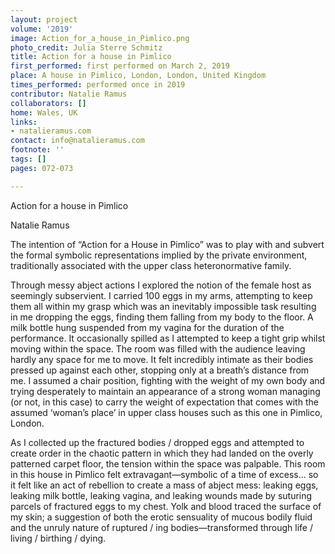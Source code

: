 ```yaml
---
layout: project
volume: '2019'
image: Action_for_a_house_in_Pimlico.png
photo_credit: Julia Sterre Schmitz
title: Action for a house in Pimlico
first_performed: first performed on March 2, 2019
place: A house in Pimlico, London, London, United Kingdom
times_performed: performed once in 2019
contributor: Natalie Ramus
collaborators: []
home: Wales, UK
links:
- natalieramus.com
contact: info@natalieramus.com
footnote: ''
tags: []
pages: 072-073

---
```


Action for a house in Pimlico

Natalie Ramus

The intention of “Action for a House in Pimlico” was to play with and subvert the formal symbolic representations implied by the private environment, traditionally associated with the upper class heteronormative family.

Through messy abject actions I explored the notion of the female host as seemingly subservient. I carried 100 eggs in my arms, attempting to keep them all within my grasp which was an inevitably impossible task resulting in me dropping the eggs, finding them falling from my body to the floor. A milk bottle hung suspended from my vagina for the duration of the performance. It occasionally spilled as I attempted to keep a tight grip whilst moving within the space. The room was filled with the audience leaving hardly any space for me to move. It felt incredibly intimate as their bodies pressed up against each other, stopping only at a breath’s distance from me. I assumed a chair position, fighting with the weight of my own body and trying desperately to maintain an appearance of a strong woman managing (or not, in this case) to carry the weight of expectation that comes with the assumed ‘woman’s place’ in upper class houses such as this one in Pimlico, London.

As I collected up the fractured bodies / dropped eggs and attempted to create order in the chaotic pattern in which they had landed on the overly patterned carpet floor, the tension within the space was palpable. This room in this house in Pimlico felt extravagant—symbolic of a time of excess… so it felt like an act of rebellion to create a mass of abject mess: leaking eggs, leaking milk bottle, leaking vagina, and leaking wounds made by suturing parcels of fractured eggs to my chest. Yolk and blood traced the surface of my skin; a suggestion of both the erotic sensuality of mucous bodily fluid and the unruly nature of ruptured / ing bodies—transformed through life / living / birthing / dying.
